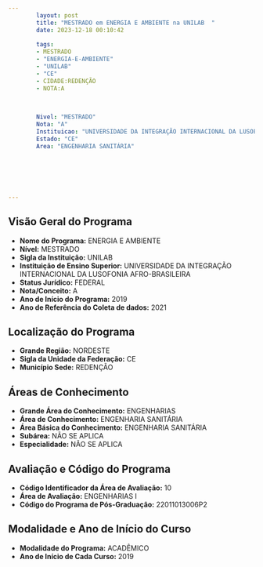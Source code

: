```yaml
---
        layout: post
        title: "MESTRADO em ENERGIA E AMBIENTE na UNILAB  "
        date: 2023-12-18 00:10:42
     
        tags:
        - MESTRADO
        - "ENERGIA-E-AMBIENTE"
        - "UNILAB"
        - "CE"
        - CIDADE:REDENÇÃO
        - NOTA:A
        
       

        Nivel: "MESTRADO"
        Nota: "A"
        Instituicao: "UNIVERSIDADE DA INTEGRAÇÃO INTERNACIONAL DA LUSOFONIA AFRO-BRASILEIRA"
        Estado: "CE"
        Area: "ENGENHARIA SANITÁRIA"
        
        
        
        
        
        
---
```

## Visão Geral do Programa
- **Nome do Programa:** ENERGIA E AMBIENTE
- **Nível:** MESTRADO
- **Sigla da Instituição:** UNILAB
- **Instituição de Ensino Superior:** UNIVERSIDADE DA INTEGRAÇÃO INTERNACIONAL DA LUSOFONIA AFRO-BRASILEIRA
- **Status Jurídico:** FEDERAL
- **Nota/Conceito:** A
- **Ano de Início do Programa:** 2019
- **Ano de Referência do Coleta de dados:** 2021

## Localização do Programa
- **Grande Região:** NORDESTE
- **Sigla da Unidade da Federação:** CE
- **Município Sede:** REDENÇÃO

## Áreas de Conhecimento
- **Grande Área do Conhecimento:** ENGENHARIAS
- **Área de Conhecimento:** ENGENHARIA SANITÁRIA
- **Área Básica do Conhecimento:** ENGENHARIA SANITÁRIA
- **Subárea:** NÃO SE APLICA
- **Especialidade:** NÃO SE APLICA

## Avaliação e Código do Programa
- **Código Identificador da Área de Avaliação:** 10
- **Área de Avaliação:** ENGENHARIAS I
- **Código do Programa de Pós-Graduação:** 22011013006P2


## Modalidade e Ano de Início do Curso
- **Modalidade do Programa:** ACADÊMICO
- **Ano de Início de Cada Curso:** 2019
